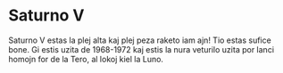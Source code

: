 # Saturno V

Saturno V estas la plej alta kaj plej peza raketo iam ajn! Tio estas sufice
bone. Gi estis uzita de 1968-1972 kaj estis la nura veturilo uzita por lanci
homojn for de la Tero, al lokoj kiel la Luno.
